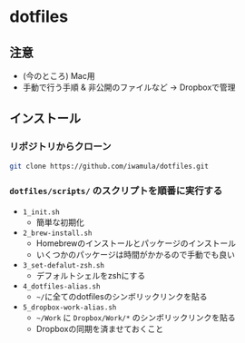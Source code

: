 # dotfiles

## 注意

* (今のところ) Mac用
* 手動で行う手順 & 非公開のファイルなど -> Dropboxで管理

## インストール

### リポジトリからクローン

```bash
git clone https://github.com/iwamula/dotfiles.git
```

### `dotfiles/scripts/` のスクリプトを順番に実行する
* `1_init.sh`
  * 簡単な初期化
* `2_brew-install.sh`
  * Homebrewのインストールとパッケージのインストール
  * いくつかのパッケージは時間がかかるので手動でも良い
* `3_set-defalut-zsh.sh`
  * デフォルトシェルをzshにする
* `4_dotfiles-alias.sh`
  * `~/`に全てのdotfilesのシンボリックリンクを貼る
* `5_dropbox-work-alias.sh`
  * `~/Work` に `Dropbox/Work/*` のシンボリックリンクを貼る
  *  Dropboxの同期を済ませておくこと
